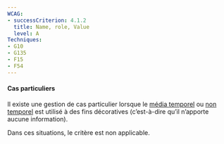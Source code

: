 ```yaml
---
WCAG: 
- successCriterion: 4.1.2
  title: Name, role, Value
  level: A
Techniques: 
- G10
- G135
- F15
- F54
---
```


#### Cas particuliers

Il existe une gestion de cas particulier lorsque le [média temporel](#media-temporel-type-son-video-et-synchronise) ou [non temporel](#media-non-temporel) est utilisé à des fins décoratives (c’est-à-dire qu’il n’apporte aucune information).

Dans ces situations, le critère est non applicable.